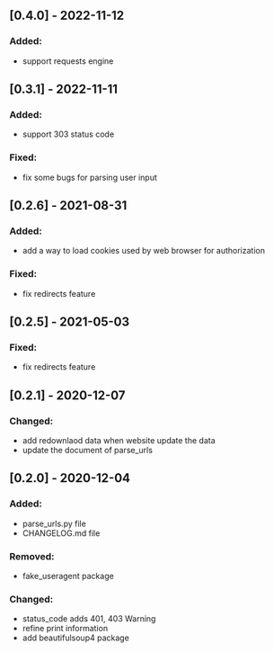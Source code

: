 ## [0.4.0] - 2022-11-12

### Added:
- support requests engine

## [0.3.1] - 2022-11-11

### Added:
- support 303 status code

### Fixed:
- fix some bugs for parsing user input

## [0.2.6] - 2021-08-31

### Added:
- add a way to load cookies used by web browser for authorization

### Fixed:
- fix redirects feature

## [0.2.5] - 2021-05-03

### Fixed:
- fix redirects feature

## [0.2.1] - 2020-12-07

### Changed:
- add redownlaod data when website update the data
- update the document of parse_urls


## [0.2.0] - 2020-12-04

### Added:
- parse_urls.py file
- CHANGELOG.md file

### Removed:
- fake_useragent package

### Changed:
- status_code adds 401, 403 Warning
- refine print information
- add beautifulsoup4 package